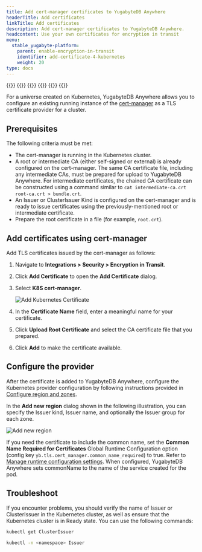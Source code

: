 ```yaml
---
title: Add cert-manager certificates to YugabyteDB Anywhere
headerTitle: Add certificates
linkTitle: Add certificates
description: Add cert-manager certificates to YugabyteDB Anywhere.
headcontent: Use your own certificates for encryption in transit
menu:
  stable_yugabyte-platform:
    parent: enable-encryption-in-transit
    identifier: add-certificate-4-kubernetes
    weight: 20
type: docs
---
```


{{<tabs>}}
{{<tabitem href="../add-certificate-self/" text="Self-Signed" >}}
{{<tabitem href="../add-certificate-ca/" text="CA-Signed" >}}
{{<tabitem href="../add-certificate-hashicorp/" text="Hashicorp Vault" >}}
{{<tabitem href="../add-certificate-kubernetes/" text="Kubernetes cert-manager" active="true" >}}
{{</tabs>}}

For a universe created on Kubernetes, YugabyteDB Anywhere allows you to configure an existing running instance of the [cert-manager](https://cert-manager.io/) as a TLS certificate provider for a cluster.

## Prerequisites

The following criteria must be met:

- The cert-manager is running in the Kubernetes cluster.
- A root or intermediate CA (either self-signed or external) is already configured on the cert-manager. The same CA certificate file, including any intermediate CAs, must be prepared for upload to YugabyteDB Anywhere. For intermediate certificates, the chained CA certificate can be constructed using a command similar to `cat intermediate-ca.crt root-ca.crt > bundle.crt`.
- An Issuer or ClusterIssuer Kind is configured on the cert-manager and is ready to issue certificates using the previously-mentioned root or intermediate certificate.
- Prepare the root certificate in a file (for example, `root.crt`).

## Add certificates using cert-manager

Add TLS certificates issued by the cert-manager as follows:

1. Navigate to **Integrations > Security > Encryption in Transit**.

1. Click **Add Certificate** to open the **Add Certificate** dialog.

1. Select **K8S cert-manager**.

    ![Add Kubernetes Certificate](/images/yp/encryption-in-transit/add-k8s-cert.png)

1. In the **Certificate Name** field, enter a meaningful name for your certificate.

1. Click **Upload Root Certificate** and select the CA certificate file that you prepared.

1. Click **Add** to make the certificate available.

## Configure the provider

After the certificate is added to YugabyteDB Anywhere, configure the Kubernetes provider configuration by following instructions provided in [Configure region and zones](../../../configure-yugabyte-platform/kubernetes/#configure-region-and-zones).

In the **Add new region** dialog shown in the following illustration, you can specify the Issuer kind, Issuer name, and optionally the Issuer group for each zone.

![Add new region](/images/yp/security/kubernetes-cert-manager-add-region-2024-2-2.png)

If you need the certificate to include the common name, set the **Common Name Required for Certificates** Global Runtime Configuration option (config key `yb.tls.cert_manager.common_name_required`) to true. Refer to [Manage runtime configuration settings](../../administer-yugabyte-platform/manage-runtime-config/). When configured, YugabyteDB Anywhere sets commonName to the name of the service created for the pod.

## Troubleshoot

If you encounter problems, you should verify the name of Issuer or ClusterIssuer in the Kubernetes cluster, as well as ensure that the Kubernetes cluster is in Ready state. You can use the following commands:

```sh
kubectl get ClusterIssuer
```

```sh
kubectl -n <namespace> Issuer
```
